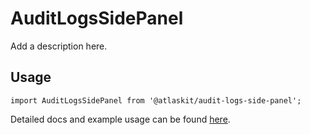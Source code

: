 # AuditLogsSidePanel

Add a description here.

## Usage

`import AuditLogsSidePanel from '@atlaskit/audit-logs-side-panel';`

Detailed docs and example usage can be found [here](https://atlaskit.atlassian.com/packages/audit-logs/audit-logs-side-panel).
